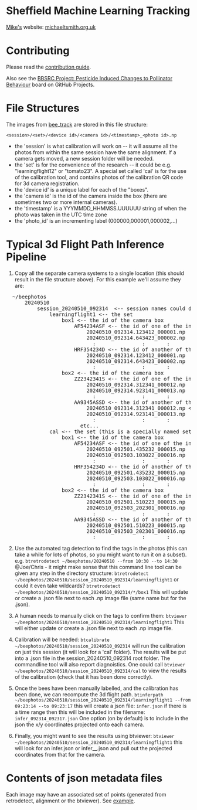 # Sheffield Machine Learning Tracking

[Mike's](https://www.sheffield.ac.uk/dcs/people/academic/michael-smith) website: [michaeltsmith.org.uk](http://michaeltsmith.org.uk/)

# Contributing

Please read the [contribution guide](../CONTRIBUTING.md).

Also see the [BBSRC Project: Pesticide Induced Changes to Pollinator Behaviour](https://github.com/orgs/SheffieldMLtracking/projects/1/) board on GitHub Projects.

# File Structures

The images from [bee_track](https://github.com/lionfish0/bee_track) are stored in this file structure:

`<session>/<set>/<device id>/<camera id>/<timestamp>_<photo id>.np`

- the 'session' is what calibration will work on -- it will assume all the photos from within the same session have the same alignment. If a camera gets moved, a new session folder will be needed.
- the 'set' is for the convenience of the research -- it could be e.g. "learningflight12" or "tomato23". A special set called 'cal' is for the use of the calibration tool, and contains photos of the calibration QR code for 3d camera registration.
- the 'device id' is a unique label for each of the "boxes".
- the 'camera id' is the id of the camera inside the box (there are sometimes two or more internal cameras).
- the 'timestamp' is a YYYMMDD_HHMMSS.UUUUUU string of when the photo was taken in the UTC time zone
- the 'photo_id' is an incrementing label (000000,000001,000002,...)

# Typical 3d Flight Path Inference Pipeline

1. Copy all the separate camera systems to a single location (this should result in the file structure above). For this example we'll assume they are:
<pre>
  ~/beephotos
      20240510
          session_20240510_092314  <-- session names could default to the datetime
              learningflight1 <-- the set
                  box1 <-- the id of the camera box
                      AF54234ASF <-- the id of one of the internal cameras
                          20240510_092314.123412_000001.np
                          20240510_092314.643423_000002.np
                            :               :       :
                      HRF354234D <-- the id of another of the internal cameras
                          20240510_092314.123412_000001.np
                          20240510_092314.643423_000002.np
                            :               :       :
                  box2 <-- the id of the camera box
                      ZZ2342341S <-- the id of one of the internal cameras
                          20240510_092314.312341_000012.np
                          20240510_092314.923141_000013.np
                            :               :       :
                      AA9345ASSD <-- the id of another of the internal cameras
                          20240510_092314.312341_000012.np <--- @Joe I assume the photoid is unique to the trigger (but the photos taken by all the internal cameras at that same moment will have the same id). Do we mind that the only distinction between the files in this folder and the other are their location (the filename doesn't contain enough info).
                          20240510_092314.923141_000013.np                          
                            :               :       :
                        etc...
              cal <-- the set (this is a specially named set, that means it contains calibration photos -- with the QR code in).
                  box1 <-- the id of the camera box
                      AF54234ASF <-- the id of one of the internal cameras
                          20240510_092501.435232_000015.np
                          20240510_092503.103022_000016.np
                            :               :       :
                      HRF354234D <-- the id of another of the internal cameras
                          20240510_092501.435232_000015.np
                          20240510_092503.103022_000016.np
                            :               :       :
                  box2 <-- the id of the camera box
                      ZZ2342341S <-- the id of one of the internal cameras
                          20240510_092501.510223_000015.np
                          20240510_092503_202301_000016.np
                            :               :       :
                      AA9345ASSD <-- the id of another of the internal cameras
                          20240510_092501.510223_000015.np
                          20240510_092503_202301_000016.np                       
                            :               :       :                        
</pre>
2. Use the automated tag detection to find the tags in the photos (this can take a while for lots of photos, so you might want to run it on a subset). e.g.
`btretrodetect ~/beephotos/20240510 --from 10:30 --to 14:30` @Joe/Chris - it might make sense that this command line tool can be given any step in the directory structure:
`btretrodetect ~/beephotos/20240510/session_20240510_092314/learningflight1`
or could it even take wildcards? `btretrodetect ~/beephotos/20240510/session_20240510_092314/*/box1`
This will update or create a .json file next to each .np image file (same name but for the .json).

3. A human needs to manually click on the tags to confirm them:
`btviewer ~/beephotos/20240510/session_20240510_092314/learningflight1`
This will either update or create a .json file next to each .np image file.

4. Calibration will be needed:
`btcalibrate ~/beephotos/20240510/session_20240510_092314` will run the calibration on just this session (it will look for a 'cal' folder). The results will be put into a .json file in the session_20240510_092314 root folder. The commandline tool will also report diagnoistics.
One could call `btviewer ~/beephotos/20240510/session_20240510_092314/cal` to view the results of the calibration (check that it has been done correctly).

5. Once the bees have been manually labelled, and the calibration has been done, we can recompute the 3d flight path.
`btinferpath ~/beephotos/20240510/session_20240510_092314/learningflight1 --from 09:23:14 --to 09:23:17`
this will create a json file:
`infer.json`
if there is a time range then this will be included in the filename:
`infer_092314_092317.json`
One option (on by default) is to include in the json the x/y coordinates projected onto each camera.

6. Finally, you might want to see the results using btviewer:
`btviewer ~/beephotos/20240510/session_20240510_092314/learningflight1`
this will look for an infer.json or infer_<starttime>_<endtime>.json and pull out the projected coordinates from that for the camera.

# Contents of json metadata files

Each image may have an associated set of points (generated from retrodetect, alignment or the btviewer). See [example](https://github.com/SheffieldMLtracking/.github/blob/main/examples/tags_btviewer_uniqueid.json).
